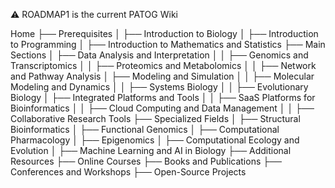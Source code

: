 :warning: ROADMAP1 is the current PATOG Wiki

Home
├── Prerequisites
│   ├── Introduction to Biology
│   ├── Introduction to Programming
│   ├── Introduction to Mathematics and Statistics
├── Main Sections
│   ├── Data Analysis and Interpretation
│   │   ├── Genomics and Transcriptomics
│   │   ├── Proteomics and Metabolomics
│   │   ├── Network and Pathway Analysis
│   ├── Modeling and Simulation
│   │   ├── Molecular Modeling and Dynamics
│   │   ├── Systems Biology
│   │   ├── Evolutionary Biology
│   ├── Integrated Platforms and Tools
│   │   ├── SaaS Platforms for Bioinformatics
│   │   ├── Cloud Computing and Data Management
│   │   ├── Collaborative Research Tools
├── Specialized Fields
│   ├── Structural Bioinformatics
│   ├── Functional Genomics
│   ├── Computational Pharmacology
│   ├── Epigenomics
│   ├── Computational Ecology and Evolution
│   ├── Machine Learning and AI in Biology
├── Additional Resources
    ├── Online Courses
    ├── Books and Publications
    ├── Conferences and Workshops
    ├── Open-Source Projects



